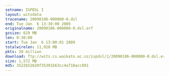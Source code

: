 ```yaml
---
setname: ISPDSL I
layout: witsdata
tracename: 20090106-000000-0.dsl
end: Tue Jan  6 13:30:00 2009
originalname: 20090106-000000-0.dsl.erf
gzsize: 629 MB
len: 0:30:00
start: Tue Jan  6 13:00:01 2009
totalwirelen: 11,928 MB
pkts: 20 million
download: ftp://wits.cs.waikato.ac.nz/ispdsl/1/20090106-000000-0.dsl.erf.gz
size: 1,572 MB
md5: 3522b52620f35391b63cc4a718acc891
---
```

